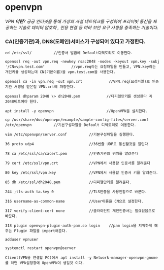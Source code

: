 # **openvpn**

_VPN __이란__?_ _공공 인터넷을 통해 가상의 사설 네트워크를 구성하여 프라이빗 통신을 제공하는 기술로 데이터 암호화 __,_ _전용 연결 등 여러 보안 요구 사항을 충족하는 기술이다__._

### CA(인증기관)과, DNS(도메인)서비스가 구성되어 있다고 가정한다.
```
cd /etc/ssl/          //인증서 발급에 Default디렉토리로 이동한다.
```

```
openssl req -out vpn.req -newkey rsa:2048 -nodes -keyout vpn.key -subj '/CN=vpn.test.com'            //vpn.req라는 요청파일을 만들고, VPN.key라는 개인키를 생성하는데 CN(기본이름)을 vpn.test.com을 사용한다.
```

```
openssl ca -in vpn.req -out vpn.crt            //VPN.req(요청파일)로 인증기관 서명을 받은걸 VPN.crt에 저장한다.
```

```
openssl dhparam 2048 \> dh2048.pem            //디피헬만키를 생성한다 꼭 2048비트여야 한다.
```

```
apt install -y openvpn                        //OpenVPN을 설치한다.
```

```
cp /usr/share/doc/openvpn/example/sample-config-files/server.conf /etc/openvpn          //기본구성파일을 Default 디렉토리로 이동한다.
```

```
vim /etc/openvpn/server.conf          //기본구성파일을 실행한다.
```

```
36 proto udp4                         //36번줄 UDP로 통신할것을 알린다
```

```
78 ca /etc/ssl/ca/cacert.pem          //인증기관의 위치를 알려준다
```

```
79 cert /etc/ssl/vpn.crt              //VPN에서 사용할 인증서를 알려준다
```

```
80 key /etc/ssl/vpn.key               //VPN에서 사용할 인증서 키를 알려준다.
```

```
85 dh /etc/ssl/dh2048.pem             //디피헬만키를 알려준다.
```

```
244 ;tls-auth ta.key 0                //TLS인증을 사용안함으로 바꾼다.
```

```
316 username-as-common-name           //User이름을 CN으로 설정한다.
```

```
317 verify-client-cert none           //클라이언트 개인인증서는 필요없음으로 바꾼다.
```

```
318 plugin openvpn-plugin-auth-pam.so login    //pam login을 지워하게 해주는 Plugin 파일을 import해준다.
```

```
adduser vpnuser
```

```
systemctl restart openvpn@server
```

```
Client(VPN을 연결할 PC)에서 apt install -y Network-manager-openvpn-gnome를 하면 VPN설정창에 OpenVPN이 생길것 이다.
```
